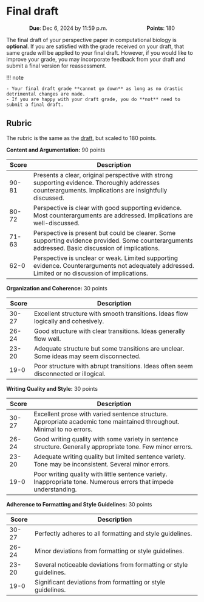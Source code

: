 # Final draft

<p style="text-align: center;">
    <object hspace="50">
        <strong>Due</strong></a>: Dec 6, 2024 by 11:59 p.m.
    </object>
    <object hspace="50">
        <strong>Points</strong></a>: 180
    </object>
</p>

The final draft of your perspective paper in computational biology is **optional**.
If you are satisfied with the grade received on your draft, that same grade will be applied to your final draft.
However, if you would like to improve your grade, you may incorporate feedback from your draft and submit a final version for reassessment.

!!! note

    - Your final draft grade **cannot go down** as long as no drastic detrimental changes are made.
    - If you are happy with your draft grade, you do **not** need to submit a final draft.

## Rubric

The rubric is the same as the [draft](./draft.md), but scaled to 180 points.

**Content and Argumentation:** 90 points

| Score | Description |
|-------|-------------|
| 90-81 | Presents a clear, original perspective with strong supporting evidence. Thoroughly addresses counterarguments. Implications are insightfully discussed. |
| 80-72 | Perspective is clear with good supporting evidence. Most counterarguments are addressed. Implications are well-discussed. |
| 71-63 | Perspective is present but could be clearer. Some supporting evidence provided. Some counterarguments addressed. Basic discussion of implications. |
| 62-0  | Perspective is unclear or weak. Limited supporting evidence. Counterarguments not adequately addressed. Limited or no discussion of implications. |

**Organization and Coherence:** 30 points

| Score | Description |
|-------|-------------|
| 30-27 | Excellent structure with smooth transitions. Ideas flow logically and cohesively. |
| 26-24 | Good structure with clear transitions. Ideas generally flow well. |
| 23-20 | Adequate structure but some transitions are unclear. Some ideas may seem disconnected. |
| 19-0  | Poor structure with abrupt transitions. Ideas often seem disconnected or illogical. |

**Writing Quality and Style:** 30 points

| Score | Description |
|-------|-------------|
| 30-27 | Excellent prose with varied sentence structure. Appropriate academic tone maintained throughout. Minimal to no errors. |
| 26-24 | Good writing quality with some variety in sentence structure. Generally appropriate tone. Few minor errors. |
| 23-20 | Adequate writing quality but limited sentence variety. Tone may be inconsistent. Several minor errors. |
| 19-0  | Poor writing quality with little sentence variety. Inappropriate tone. Numerous errors that impede understanding. |

**Adherence to Formatting and Style Guidelines:** 30 points

| Score | Description |
|-------|-------------|
| 30-27 | Perfectly adheres to all formatting and style guidelines. |
| 26-24 | Minor deviations from formatting or style guidelines. |
| 23-20 | Several noticeable deviations from formatting or style guidelines. |
| 19-0  | Significant deviations from formatting or style guidelines. |
